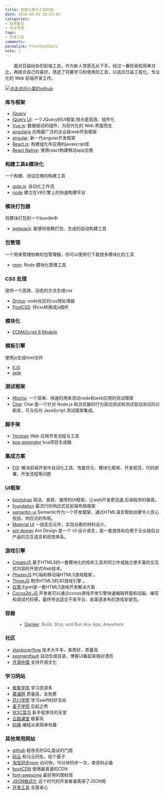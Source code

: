 ```yaml
---
title: 前端工程化工具初选
date: 2016-06-05 18:53:03
categories:
- 自用笔记
- 术业专攻
tags:
- 开发工具
comments:
permalink: FrontEndTools
note: 1
---
```


　　面对日益纷杂的前端工具，作为新人常感无从下手。经过一番检索和简单对比，再结合自己的喜好，筛选了将要学习和使用的工具，以适应日益工程化、专业化的 Web 前端开发工作。

<!-- more -->
[![点击访问小莫的github](http://static.xiaomo.info/images/life.png)](https://github.com/qq83387856)
### 库与框架

>
 - [jQuery](http://jquery.com/)
 - [jQuery UI](http://jqueryui.com/): 一个JQuery的UI框架,特点是高效、组件化
 - [Vue.js](http://cn.vuejs.org/): 数据驱动的组件，为现代化的 Web 界面而生
 - [angularjs](http://www.apjs.net/) 应用最广泛的企业级web开发框架
 - [angular](https://angular.io/): 新一代angular开发框架
 - [React.js](http://facebook.github.io/react/): 构建组化件应用的javascript库
 - [React Native](https://facebook.github.io/react-native/): 使用react构建移动app应用

### 构建工具&模块化

一个构建、测试应用的构建工具

>
 - [gulp.js](http://gulpjs.com/): 自动化工作流
 - [node](https://nodejs.org/) 建立在V8引擎上的快速构建平台


###   模块打包器

将模块打包到一个bundle中

>
- [webpack](https://webpack.github.io/): 能够将依赖打包、生成的自动构建工具

### 包管理

一个用来管理依赖的包管理器，你可以使用它下载很多模块化的工具

>
 - [npm](https://www.npmjs.com/): Node 模块化管理工具

### CSS 处理

提供一个高效、动态的方法生成css

>
 - [Stylus](https://github.com/stylus/stylus): node社区的css预处理器
 - [PostCSS](https://github.com/postcss/postcss): 将css转换成js插件

### 模块化

>
 - [ECMAScript 6 Module](http://exploringjs.com/es6/ch_modules.html)

### 模板引擎

使用js生成html文件

>
 - [EJS](http://ejs.co/)
 - [jade](http://jade-lang.com/)

### 测试框架
>
 - [Mocha](http://mochajs.org/): 一个简单、快速的用来测试node和web应用的测试框架
 - [Chai](http://chaijs.com/): Chai 是一个针对 Node.js 和浏览器的行为驱动测试和测试驱动测试的诊断库，可与任何 JavaScript 测试框架集成。


### 脚手架

>
 - [Yeoman](http://yeoman.io/) Web 应用开发流程与工具   
 - [koa-generator](https://npm.taobao.org/package/koa-generator) koa项目生成器         

### 集成方案
>
 - [FIS](http://fis.baidu.com/): 解决前端开发中自动化工具、性能优化、模块化框架、开发规范、代码部署、开发流程等问题

### UI框架

>
 - [bootstrap](http://bootcss.com/) 简洁、直观、强悍的UI框架，让web开发更迅速,后端程序的福音。
 - [foundation](http://foundation.zurb.com/) 最流行的响应式前前端布局框架
 - [semantic-ui](http://www.semantic-ui.cn/) Semantic作为一个开发框架，通过HTML语言帮助创建令人赏心悦目、响应式的布局。
 - [Material UI](http://callemall.github.io/material-ui/#/)  一组反应元件，实现谷歌的材料设计。
 - [ant design](http://ant.design/) Ant Design 是一个 UI 设计语言，是一套提炼和应用于企业级后台产品的交互语言和视觉体系。

### 游戏引擎

>
  - [CreateJS](http://createjs.com/)  基于HTML5的一套模块化的库和工具共同工作或独立使丰富的交互式内容的开放式Web技术。
  - [PhaserJS](http://phaser.io/)  PC端和移动端HTML5游戏框架 。
  - [ThreeJS](http://threejs.org/) 制作HTML5的3D游戏引擎 。
  - [白鹭](http://www.egret.com/) Egret是一套HTML5游戏开发解决方案
  - [Cocos2d-JS](http://www.cocos.com/) 开发者可以通过cocos游戏开发引擎快速编辑界面和动画、编写和调试代码等，最终导出适合于各平台、各渠道发布的游戏安装包。
### 容器
> - [Docker](http://www.docker.com/): Build, Ship, and Run Any App, Anywhere

### 社区

>
  - [stackoverflow](http://stackoverflow.com/) 技术大牛多，素质好，质量高
  - [segmentfault](https://segmentfault.com/) 自动生成目录，博客UI看起来相对漂亮
  - [开源中国](http://www.oschina.net/) 支持开源文化

### 学习网站

>
  - [极客学院](http://www.jikexueyuan.com/)  学习资源多
  - [慕课网](http://www.imooc.com/)  质量高，全免费  
  - [花川学院](http://www.huachuanxueyuan.com/) 学习swift的好去处
  - [麦子学院](http://www.maiziedu.com/) 后起之秀
  - [W3C菜鸟](http://www.runoob.com/) 新手程序员的天堂
  - [云路课堂](http://www.yun.lu/student/homepage) 极客风
  - [码萌](http://www.mengma.com/) 编程从来简单有趣


### 其他常用网站
>
  - [github](https://github.com) 程序员的QQ,面试的门面
  - [码云](https://git.oschina.net) 和马云同名，给个面子
  - [淘宝同步npm](https://npm.taobao.org/) 访问快，10分钟同步一次，查资料必备
  - [bootCDN](http://www.bootcdn.cn/) 使用最普遍的CDN
  - [font-awesome](http://fontawesome.dashgame.com/) 最好用的图标库
  - [JSON格式化](http://json.cn/#)  这个时代的开发者谁离得了JSON呢
  - [开发工具](http://fenav.com/#/p11) 全面省心
